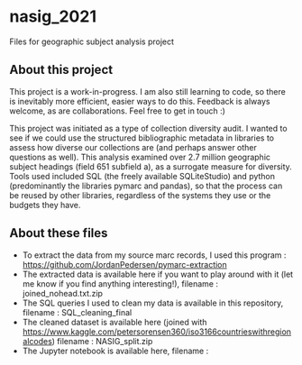 # nasig_2021
Files for geographic subject analysis project


## About this project
This project is a work-in-progress. I am also still learning to code, so there is inevitably more efficient, easier ways to do this. Feedback is always welcome, as are collaborations. Feel free to get in touch :)

This project was initiated as a type of collection diversity audit. I wanted to see if we could use the structured bibliographic metadata in libraries to assess how diverse our collections are (and perhaps answer other questions as well). This analysis examined over 2.7 million geographic subject headings (field 651 subfield a), as a surrogate measure for diversity. Tools used included SQL (the freely available SQLiteStudio) and python (predominantly the libraries pymarc and pandas), so that the process can be reused by other libraries, regardless of the systems they use or the budgets they have.

## About these files
- To extract the data from my source marc records, I used this program : https://github.com/JordanPedersen/pymarc-extraction
- The extracted data is available here if you want to play around with it (let me know if you find anything interesting!), filename : joined_nohead.txt.zip
- The SQL queries I used to clean my data is available in this repository, filename : SQL_cleaning_final
- The cleaned dataset is available here (joined with https://www.kaggle.com/petersorensen360/iso3166countrieswithregionalcodes) filename : NASIG_split.zip
- The Jupyter notebook is available here, filename : 
